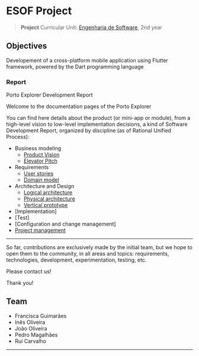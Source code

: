 # ESOF Project

>**Project**
>Curricular Unit: [Engenharia de Software](https://sigarra.up.pt/feup/pt/ucurr_geral.ficha_uc_view?pv_ocorrencia_id=501679), 2nd year

## Objectives

Developement of a cross-platform mobile application using Flutter framework, powered by the Dart programming language

### Report

Porto Explorer Development Report

Welcome to the documentation pages of the Porto Explorer

You can find here details about the product (or mini-app or module), from a high-level vision to low-level implementation decisions, a kind of Software Development Report, organized by discipline (as of Rational Unified Process): 

* Business modeling 
  * [Product Vision](docs/ProductVision.md)
  * [Elevator Pitch](docs/ElevatorPitch.md)
* Requirements
  * [User stories](docs/requirements.md#User-stories)
  * [Domain model](docs/requirements.md#Domain-model)
* Architecture and Design 
  * [Logical architecture](docs/ArchitectureAndDesign.md#Logical-arquitecture)
  * [Physical architecture](docs/ArchitectureAndDesign.md#Physical-architecture)
  * [Vertical prototype](docs/ArchitectureAndDesign.md#Vertical-prototype)
* [Implementation]
* [Test]
* [Configuration and change management]
* [Project management](docs/ProjectManagement.md)

<hr>

So far, contributions are exclusively made by the initial team, but we hope to open them to the community, in all areas and topics: requirements, technologies, development, experimentation, testing, etc.

Please contact us! 

Thank you!

## Team

- Francisca Guimarães
- Inês Oliveira
- João Oliveira
- Pedro Magalhães
- Rui Carvalho
---

